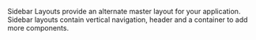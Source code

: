 Sidebar Layouts provide an alternate master layout for your application. Sidebar layouts contain vertical navigation, header and a container to add more components.
